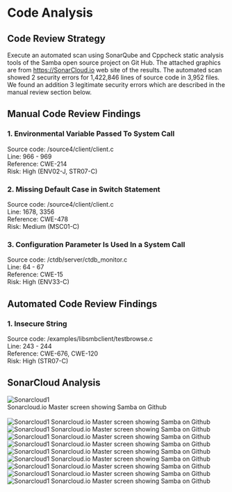 # Code Analysis

## Code Review Strategy

Execute an automated scan using SonarQube and Cppcheck static analysis tools of the Samba open source project on Git Hub.
The attached graphics are from https://SonarCloud.io web site of the results.
The automated scan showed 2 security errors for 1,422,846 lines of source code in 3,952 files.
We found an addition 3 legitimate security errors which are described in the manual review section below.

## Manual Code Review Findings

### 1. Environmental Variable Passed To System Call

Source code: /source4/client/client.c<br/>
Line: 966 - 969<br/>
Reference: CWE-214<br/>
Risk: High (ENV02-J, STR07-C)<br/>

### 2. Missing Default Case in Switch Statement

Source code: /source4/client/client.c<br/> 
Line: 1678, 3356<br/> 
Reference: CWE-478<br/>
Risk: Medium (MSC01-C)<br/>

### 3. Configuration Parameter Is Used In a System Call

Source code: /ctdb/server/ctdb_monitor.c<br/> 
Line: 64 - 67<br/>
Reference: CWE-15<br/>
Risk: High (ENV33-C)<br/>

## Automated Code Review Findings

### 1. Insecure String 

Source code: /examples/libsmbclient/testbrowse.c<br/> 
Line: 243 - 244<br/>
Reference: CWE-676, CWE-120<br/>
Risk: High (STR07-C)<br/>

## SonarCloud Analysis 

![Sonarcloud1](https://github.com/nvolenec-uno/CYBR8420-18FA-TeamPUVW/blob/master/include/scloud1.png)  
Sonarcloud.io Master screen showing Samba on Github<br/>  
![Sonarcloud1](https://github.com/nvolenec-uno/CYBR8420-18FA-TeamPUVW/blob/master/include/scloud2.png)
Sonarcloud.io Master screen showing Samba on Github<br/>
![Sonarcloud1](https://github.com/nvolenec-uno/CYBR8420-18FA-TeamPUVW/blob/master/include/scloud3.png)
Sonarcloud.io Master screen showing Samba on Github<br/> 
![Sonarcloud1](https://github.com/nvolenec-uno/CYBR8420-18FA-TeamPUVW/blob/master/include/scloud4.png)
Sonarcloud.io Master screen showing Samba on Github<br/>
![Sonarcloud1](https://github.com/nvolenec-uno/CYBR8420-18FA-TeamPUVW/blob/master/include/scloud5.png)
Sonarcloud.io Master screen showing Samba on Github<br/> 
![Sonarcloud1](https://github.com/nvolenec-uno/CYBR8420-18FA-TeamPUVW/blob/master/include/scloud6.png)
Sonarcloud.io Master screen showing Samba on Github<br/>
![Sonarcloud1](https://github.com/nvolenec-uno/CYBR8420-18FA-TeamPUVW/blob/master/include/scloud7.png)
Sonarcloud.io Master screen showing Samba on Github<br/>
![Sonarcloud1](https://github.com/nvolenec-uno/CYBR8420-18FA-TeamPUVW/blob/master/include/scloud8.png)
Sonarcloud.io Master screen showing Samba on Github<br/> 
![Sonarcloud1](https://github.com/nvolenec-uno/CYBR8420-18FA-TeamPUVW/blob/master/include/scloud9.png)
Sonarcloud.io Master screen showing Samba on Github<br/>
![Sonarcloud1](https://github.com/nvolenec-uno/CYBR8420-18FA-TeamPUVW/blob/master/include/scloud10.png)
Sonarcloud.io Master screen showing Samba on Github<br/>

